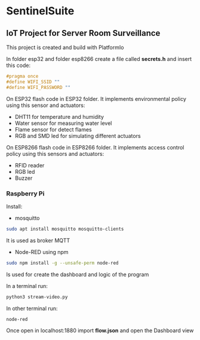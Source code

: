# SentinelSuite
## IoT Project for Server Room Surveillance

This project is created and build with PlatformIo 

In folder esp32 and folder esp8266 create a file called **secrets.h** and insert this code: 
```c
#pragma once
#define WIFI_SSID ""
#define WIFI_PASSWORD ""
```

On ESP32 flash code in ESP32 folder. 
It implements environmental policy using this sensor and actuators: 
* DHT11 for temperature and humidity
* Water sensor for measuring water level
* Flame sensor for detect flames 
* RGB and SMD led for simulating different actuators

On ESP8266 flash code in ESP8266 folder. It implements access control policy using this sensors and actuators: 
* RFID reader 
* RGB led
* Buzzer


### Raspberry Pi
Install:
* mosquitto
```bash
sudo apt install mosquitto mosquitto-clients
```
It is used as broker MQTT 
* Node-RED using npm
```bash
sudo npm install -g --unsafe-perm node-red
```
Is used for create the dashboard and logic of the program 

In a terminal run:
```bash
python3 stream-video.py
```

In other terminal run: 
```bash
node-red
```
Once open in localhost:1880 import **flow.json** and open the Dashboard view




